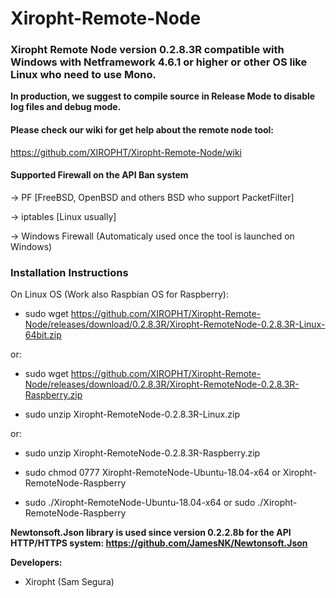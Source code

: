 # Xiropht-Remote-Node
<h3>Xiropht Remote Node version 0.2.8.3R compatible with Windows with Netframework 4.6.1 or higher or other OS like Linux who need to use Mono.</h3>

**In production, we suggest to compile source in Release Mode to disable log files and debug mode.**

<h4>Please check our wiki for get help about the remote node tool:</h4>

https://github.com/XIROPHT/Xiropht-Remote-Node/wiki

<h4>Supported Firewall on the API Ban system</h4>

-> PF [FreeBSD, OpenBSD and others BSD who support PacketFilter]

-> iptables [Linux usually]

-> Windows Firewall (Automaticaly used once the tool is launched on Windows)

<h3>Installation Instructions</h3>

On Linux OS (Work also Raspbian OS for Raspberry):

- sudo wget https://github.com/XIROPHT/Xiropht-Remote-Node/releases/download/0.2.8.3R/Xiropht-RemoteNode-0.2.8.3R-Linux-64bit.zip

or:

- sudo wget https://github.com/XIROPHT/Xiropht-Remote-Node/releases/download/0.2.8.3R/Xiropht-RemoteNode-0.2.8.3R-Raspberry.zip

- sudo unzip Xiropht-RemoteNode-0.2.8.3R-Linux.zip

or:

- sudo unzip Xiropht-RemoteNode-0.2.8.3R-Raspberry.zip

- sudo chmod 0777 Xiropht-RemoteNode-Ubuntu-18.04-x64 or Xiropht-RemoteNode-Raspberry

- sudo ./Xiropht-RemoteNode-Ubuntu-18.04-x64 or sudo ./Xiropht-RemoteNode-Raspberry

**Newtonsoft.Json library is used since version 0.2.2.8b for the API HTTP/HTTPS system: https://github.com/JamesNK/Newtonsoft.Json**

**Developers:**

- Xiropht (Sam Segura)
